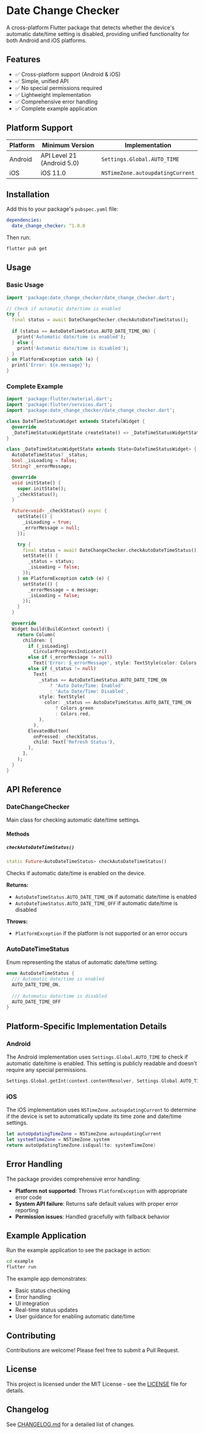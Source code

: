 # Date Change Checker

A cross-platform Flutter package that detects whether the device's automatic date/time setting is disabled, providing unified functionality for both Android and iOS platforms.

## Features

- ✅ Cross-platform support (Android & iOS)
- ✅ Simple, unified API
- ✅ No special permissions required
- ✅ Lightweight implementation
- ✅ Comprehensive error handling
- ✅ Complete example application

## Platform Support

| Platform | Minimum Version | Implementation |
|----------|-----------------|----------------|
| Android  | API Level 21 (Android 5.0) | `Settings.Global.AUTO_TIME` |
| iOS      | iOS 11.0 | `NSTimeZone.autoupdatingCurrent` |

## Installation

Add this to your package's `pubspec.yaml` file:

```yaml
dependencies:
  date_change_checker: ^1.0.0
```

Then run:

```bash
flutter pub get
```

## Usage

### Basic Usage

```dart
import 'package:date_change_checker/date_change_checker.dart';

// Check if automatic date/time is enabled
try {
  final status = await DateChangeChecker.checkAutoDateTimeStatus();
  
  if (status == AutoDateTimeStatus.AUTO_DATE_TIME_ON) {
    print('Automatic date/time is enabled');
  } else {
    print('Automatic date/time is disabled');
  }
} on PlatformException catch (e) {
  print('Error: ${e.message}');
}
```

### Complete Example

```dart
import 'package:flutter/material.dart';
import 'package:flutter/services.dart';
import 'package:date_change_checker/date_change_checker.dart';

class DateTimeStatusWidget extends StatefulWidget {
  @override
  _DateTimeStatusWidgetState createState() => _DateTimeStatusWidgetState();
}

class _DateTimeStatusWidgetState extends State<DateTimeStatusWidget> {
  AutoDateTimeStatus? _status;
  bool _isLoading = false;
  String? _errorMessage;

  @override
  void initState() {
    super.initState();
    _checkStatus();
  }

  Future<void> _checkStatus() async {
    setState(() {
      _isLoading = true;
      _errorMessage = null;
    });

    try {
      final status = await DateChangeChecker.checkAutoDateTimeStatus();
      setState(() {
        _status = status;
        _isLoading = false;
      });
    } on PlatformException catch (e) {
      setState(() {
        _errorMessage = e.message;
        _isLoading = false;
      });
    }
  }

  @override
  Widget build(BuildContext context) {
    return Column(
      children: [
        if (_isLoading)
          CircularProgressIndicator()
        else if (_errorMessage != null)
          Text('Error: $_errorMessage', style: TextStyle(color: Colors.red))
        else if (_status != null)
          Text(
            _status == AutoDateTimeStatus.AUTO_DATE_TIME_ON
                ? 'Auto Date/Time: Enabled'
                : 'Auto Date/Time: Disabled',
            style: TextStyle(
              color: _status == AutoDateTimeStatus.AUTO_DATE_TIME_ON
                  ? Colors.green
                  : Colors.red,
            ),
          ),
        ElevatedButton(
          onPressed: _checkStatus,
          child: Text('Refresh Status'),
        ),
      ],
    );
  }
}
```

## API Reference

### DateChangeChecker

Main class for checking automatic date/time settings.

#### Methods

##### `checkAutoDateTimeStatus()`

```dart
static Future<AutoDateTimeStatus> checkAutoDateTimeStatus()
```

Checks if automatic date/time is enabled on the device.

**Returns:**
- `AutoDateTimeStatus.AUTO_DATE_TIME_ON` if automatic date/time is enabled
- `AutoDateTimeStatus.AUTO_DATE_TIME_OFF` if automatic date/time is disabled

**Throws:**
- `PlatformException` if the platform is not supported or an error occurs

### AutoDateTimeStatus

Enum representing the status of automatic date/time setting.

```dart
enum AutoDateTimeStatus {
  /// Automatic date/time is enabled
  AUTO_DATE_TIME_ON,
  
  /// Automatic date/time is disabled
  AUTO_DATE_TIME_OFF
}
```

## Platform-Specific Implementation Details

### Android

The Android implementation uses `Settings.Global.AUTO_TIME` to check if automatic date/time is enabled. This setting is publicly readable and doesn't require any special permissions.

```kotlin
Settings.Global.getInt(context.contentResolver, Settings.Global.AUTO_TIME) == 1
```

### iOS

The iOS implementation uses `NSTimeZone.autoupdatingCurrent` to determine if the device is set to automatically update its time zone and date/time settings.

```swift
let autoUpdatingTimeZone = NSTimeZone.autoupdatingCurrent
let systemTimeZone = NSTimeZone.system
return autoUpdatingTimeZone.isEqual(to: systemTimeZone)
```

## Error Handling

The package provides comprehensive error handling:

- **Platform not supported**: Throws `PlatformException` with appropriate error code
- **System API failure**: Returns safe default values with proper error reporting
- **Permission issues**: Handled gracefully with fallback behavior

## Example Application

Run the example application to see the package in action:

```bash
cd example
flutter run
```

The example app demonstrates:
- Basic status checking
- Error handling
- UI integration
- Real-time status updates
- User guidance for enabling automatic date/time

## Contributing

Contributions are welcome! Please feel free to submit a Pull Request.

## License

This project is licensed under the MIT License - see the [LICENSE](LICENSE) file for details.

## Changelog

See [CHANGELOG.md](CHANGELOG.md) for a detailed list of changes.